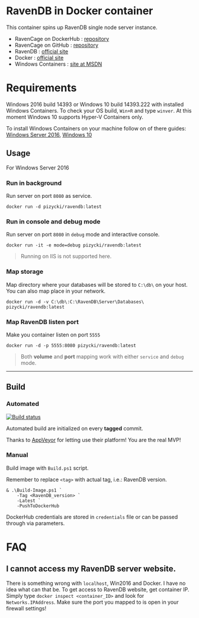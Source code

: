 # RavenDB in Docker container

This container spins up RavenDB single node server instance.

* RavenCage on DockerHub : [repository](https://hub.docker.com/r/pizycki/ravendb/)
* RavenCage on GitHub : [repository](https://github.com/pizycki/RavenCage)
* RavenDB : [official site](https://ravendb.net/)
* Docker : [official site](https://www.docker.com/)
* Windows Containers : [site at MSDN](https://msdn.microsoft.com/virtualization/windowscontainers/containers_welcome)

# Requirements

Windows 2016 build 14393 or Windows 10 build 14393.222 with installed Windows Containers.
To check your OS build, `Win+R` and type `winver`.
At this moment Windows 10 supports Hyper-V Containers only.

To install Windows Containers on your machine follow on of there guides: [Windows Server 2016](https://msdn.microsoft.com/pl-pl/virtualization/windowscontainers/quick_start/quick_start_windows_server), [Windows 10](https://msdn.microsoft.com/en-us/virtualization/windowscontainers/quick_start/quick_start_windows_10)

## Usage
For Windows Server 2016

### Run in background
Run server on port `8080` as service.

```
docker run -d pizycki/ravendb:latest
```

### Run in console and debug mode
Run server on port `8080` in `debug` mode and interactive console.

```
docker run -it -e mode=debug pizycki/ravendb:latest
```

> Running on IIS is not supported here.

### Map storage
Map directory where your databases will be stored to `C:\db\` on your host. You can also map place in your network.
```
docker run -d -v C:\db\:C:\RavenDB\Server\Databases\ pizycki/ravendb:latest 
```

### Map RavenDB listen port
Make you container listen on port `5555`
```
docker run -d -p 5555:8080 pizycki/ravendb:latest 
```

> Both **volume** and **port** mapping work with either `service` and `debug` mode.

---

## Build

### Automated 
[![Build status](https://ci.appveyor.com/api/projects/status/ab7oryewihivh46x?svg=true)](https://ci.appveyor.com/project/pizycki/ravencage-3-5)

Automated build are initialized on every **tagged** commit. 

Thanks to [AppVeyor](http://appyveyor.com) for letting use their platform! You are the real MVP!

### Manual
Build image with `Build.ps1` script.

Remember to replace `<tag>` with actual tag, i.e.: RavenDB version.

```
& .\Build-Image.ps1 ` 
    -Tag <RavenDB_version> `
    -Latest `
    -PushToDockerHub
```

DockerHub credentials are stored in `credentials` file or can be passed through via parameters.

# FAQ

## I cannot access my RavenDB server website.
There is something wrong with `localhost`, Win2016 and Docker. I have no idea what can that be.
To get access to RavenDB website, get container IP. Simply type `docker inspect <container_ID>` and look for `Networks.IPAddress`.
Make sure the port you mapped to is open in your firewall settings!